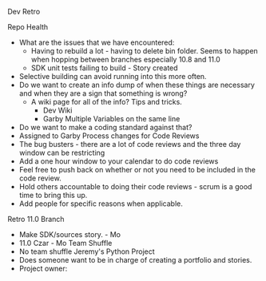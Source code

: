 Dev Retro

Repo Health
- What are the issues that we have encountered:
	- Having to rebuild a lot - having to delete bin folder. Seems to happen when hopping between branches especially 10.8 and 11.0
	- SDK unit tests failing to build - Story created
- Selective building can avoid running into this more often.
- Do we want to create an info dump of when these things are necessary and when they are a sign that something is wrong?
	- A wiki page for all of the info? Tips and tricks.
		- Dev Wiki
		- Garby
Multiple Variables on the same line
- Do we want to make a coding standard against that?
- Assigned to Garby
Process changes for Code Reviews
- The bug busters - there are a lot of code reviews and the three day window can be restricting
- Add a one hour window to your calendar to do code reviews
- Feel free to push back on whether or not you need to be included in the code review.
- Hold others accountable to doing their code reviews - scrum is a good time to bring this up.
- Add people for specific reasons when applicable.

Retro
11.0 Branch
- Make SDK/sources story. - Mo
- 11.0 Czar - Mo
Team Shuffle
- No team shuffle
Jeremy's Python Project
- Does someone want to be in charge of creating a portfolio and stories.
- Project owner: 